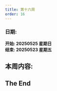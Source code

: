 ```yaml
---
title: 第十六周
order: 16
---
```


### 日期:  
**开始: 20250525 星期日**  
**结束: 20250523 星期五**  

## 本周内容:  


## The End
